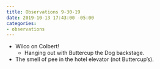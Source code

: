 ```yaml
---
title: Observations 9-30-19
date: 2019-10-13 17:43:00 -05:00
categories:
- observations
---
```


- Wilco on Colbert!
	- Hanging out with Buttercup the Dog backstage.
- The smell of pee in the hotel elevator (not Buttercup’s).